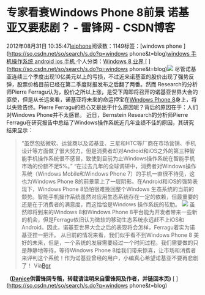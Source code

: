 
# 专家看衰Windows Phone 8前景 诺基亚又要悲剧？ - 雷锋网 - CSDN博客


2012年08月31日 10:35:47[leiphone](https://me.csdn.net/leiphone)阅读数：1149标签：[windows phone																](https://so.csdn.net/so/search/s.do?q=windows phone&t=blog)[windows																](https://so.csdn.net/so/search/s.do?q=windows&t=blog)[手机操作系统																](https://so.csdn.net/so/search/s.do?q=手机操作系统&t=blog)[android																](https://so.csdn.net/so/search/s.do?q=android&t=blog)[ios																](https://so.csdn.net/so/search/s.do?q=ios&t=blog)[手机																](https://so.csdn.net/so/search/s.do?q=手机&t=blog)[
							](https://so.csdn.net/so/search/s.do?q=ios&t=blog)[
																					](https://so.csdn.net/so/search/s.do?q=android&t=blog)个人分类：[Windows 8																](https://blog.csdn.net/leiphone/article/category/1101451)[业界																](https://blog.csdn.net/leiphone/article/category/873390)[
							](https://blog.csdn.net/leiphone/article/category/1101451)
[
				](https://so.csdn.net/so/search/s.do?q=android&t=blog)
[
			](https://so.csdn.net/so/search/s.do?q=android&t=blog)
[
		](https://so.csdn.net/so/search/s.do?q=手机操作系统&t=blog)
[
	](https://so.csdn.net/so/search/s.do?q=windows&t=blog)
[
	](https://so.csdn.net/so/search/s.do?q=windows phone&t=blog)![](http://www.leiphone.com/wp-content/uploads/2012/08/20120208112712_30504.jpg)
尽管诺基亚连续三个季度出现10亿美元以上的亏损，不过近来诺基亚的股价出现了强势反弹，股票价格目前已经在第二季度财报发布之后翻了两番。然而 Research的分析师Pierre Ferragu认为，股价之所以上涨，是受下周即将召开的诺基亚世界大会的驱使，但是从长远来看，诺基亚将未来的命运押宝在[Windows
 Phone 8](http://www.leiphone.com/0830-vv1127-ativs.html)身上，将以失败告终。Pierre Ferragu的担心又是出于什么原因呢？背后的原因在于：人们对Windows Phone并不太感冒。
近日，Bernstein Research的分析师Pierre Ferragu在研究报告中总结了Windows操作系统近几年业绩不佳的原因，其研究结果显示：
> “虽然包括微软、运营商以及诺基亚、三星和HTC等厂商在市场营销、手机设计等方面做了很大努力，但是消费者却对Android和iOS之外的第三种智能手机操作系统很不感冒，致使到目前为止Windows操作系统在智能手机市场的份额不足5%。”
“在过去几年的全球调研中，消费者对Windows操作系统（Windows Mobile和Windows Phone 7）的手机一直很不待见，这也为Windows Phone 8的前景蒙上了一层阴影。在Android和iOS的强势表现下，Windows Phone 8恐怕很难挽回整个Windows 生态系统的当前的颓势。智能手机操作系统虽然对应用生态系统存在一定的依赖，但最重要的还是在于消费者的满意度，而这恰恰是Windows 操作系统的软肋。
![](http://www.leiphone.com/wp-content/uploads/2012/08/mobile-logos-ios-android-windows-phone-blackberry-joots-jewellery.jpg)
虽然即将到来的Windows 8和Windows Phone 8平台能为开发者带来一些新的机会，但是Ferragu依旧认为微软的移动生态系统永远赶不上iOS和Android。因此，诺基亚世界大会之后的表现将会怎样，Ferragu着实为诺基亚捏一把汗。
从目前的情况来看，我们似乎看不到Windows Phone 8 美好的未来，但是，一个系统的发展需要经过一个时间过程。我们需要做的只是静静地等待，等待Windows Phone 8给我们带来惊喜，让市场和消费者来评判这个系统！作为诺基亚曾经的用户，小编真心希望诺基亚不要再悲剧了！
Via[Bgr](http://www.bgr.com/2012/08/29/windows-phone-analysis-nokia-bernstein/)

**（****[Danice](http://www.leiphone.com/author/danice)****供****雷锋网****专稿，转载请注明来自雷锋网及作者，并链回本页)**
[
](https://so.csdn.net/so/search/s.do?q=windows phone&t=blog)
